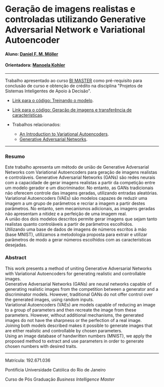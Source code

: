 # Geração de imagens realistas e controladas utilizando Generative Adversarial Network e Variational Autoencoder

#### Aluno: [Daniel F. M. Möller](https://github.com/danmoller)       
#### Orientadora: [Manoela Kohler](https://github.com/manoelakohler)    

---

Trabalho apresentado ao curso [BI MASTER](https://ica.puc-rio.ai/bi-master) como pré-requisito para conclusão de curso e obtenção de crédito na disciplina "Projetos de Sistemas Inteligentes de Apoio à Decisão".

- [Link para o código: Treinando o modelo](https://github.com/danmoller/Realistic-and-Controlled-Image-Generation/blob/main/VAE_Discr_Train%20-%20Rev%201.ipynb).   
- [Link para o código: Geração de imagens e transferência de características](https://github.com/danmoller/Realistic-and-Controlled-Image-Generation/blob/main/Number_Experiments%20-%20Rev%201.ipynb).

- Trabalhos relacionados:
    - [An Introduction to Variational Autoencoders](https://arxiv.org/abs/1906.02691).
    - [Generative Adversarial Networks](https://arxiv.org/abs/1406.2661).

---

### Resumo    

Este trabalho apresenta um método de união de Generative Adversarial Networks com Variational Autoencoders para geração de imagens realistas e controláveis.
Generative Adversarial Networks (GANs) são redes neurais com a capacidade de gerar imagens realistas a partir da competição entre um modelo gerador e um discriminador. No entanto, as GANs tradicionais não oferecem controle das imagens geradas, utilizando entradas aleatórias.   
Variational Autoencoders (VAEs) são modelos capazes de reduzir uma imagem a um grupo de parâmetros e recriar a imagem a partir destes parâmetros. No entanto, sem mecanismos adicionais, as imagens geradas não apresentam a nitidez e a perfeição de uma imagem real.    
A união dos dois modelos descritos permite gerar imagens que sejam tanto realistas quanto controláveis a partir de parâmetros escolhidos.   
Utilizando uma base de dados de imagens de números escritos à mão (base MNIST), utilizamos a metodologia proposta para extrair e utilizar parâmetros de modo a gerar números escolhidos com as características desejadas.

### Abstract    

This work presents a method of uniting Generative Adversarial Networks with Variational Autoencoders for generating realistic and controllable images.   
Generative Adversarial Networks (GANs) are neural networks capable of generating realistic images from the competition between a generator and a discriminator models. However, traditional GANs do not offer control over the generated images, using random inputs.   
Variational Autoencoders (VAEs) are models capable of reducing an image to a group of parameters and then recreate the image from these parameters. However, without additional mechanisms, the generated images do not have the sharpness or the perfection of a real image.   
Joining both models described makes it possible to generate images that are either realistic and controllable by chosen parameters.    
Using an image database of handwritten numbers (MNIST), we apply the proposed method to extract and use parameters in order to generate chosen numbers with desired traits.   

---

Matrícula: 192.671.036

Pontifícia Universidade Católica do Rio de Janeiro

Curso de Pós Graduação *Business Intelligence Master*
